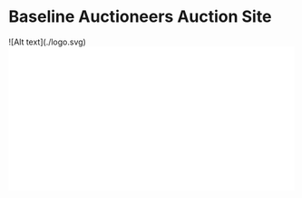 # Baseline Auctioneers Auction Site
<p align=""center>
![Alt text](./logo.svg)
<img src="./logo.svg">
</p>

